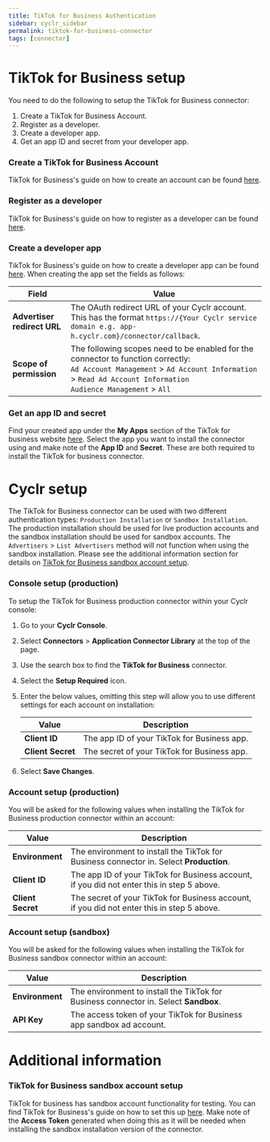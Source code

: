 ```yaml
---
title: TikTok for Business Authentication
sidebar: cyclr_sidebar
permalink: tiktok-for-business-connector
tags: [connector]
---
```


# TikTok for Business setup

You need to do the following to setup the TikTok for Business connector:

1. Create a TikTok for Business Account.
2. Register as a developer.
3. Create a developer app.
4. Get an app ID and secret from your developer app.

### Create a TikTok for Business Account

TikTok for Business's guide on how to create an account can be found [here](https://ads.tiktok.com/marketing_api/docs?id=1738855099573250).

### Register as a developer

TikTok for Business's guide on how to register as a developer can be found [here](https://ads.tiktok.com/marketing_api/docs?id=1738855176671234).

### Create a developer app

TikTok for Business's guide on how to create a developer app can be found [here](https://ads.tiktok.com/marketing_api/docs?id=1738855242728450). When creating the app set the fields as follows:

| Field                       | Value                                                                                                                                                                                                     |
| --------------------------- | --------------------------------------------------------------------------------------------------------------------------------------------------------------------------------------------------------- |
| **Advertiser redirect URL** | The OAuth redirect URL of your Cyclr account. This has the format `https://{Your Cyclr service domain e.g. app-h.cyclr.com}/connector/callback`.                                                        |
| **Scope of permission**     | The following scopes need to be enabled for the connector to function correctly:<br/>`Ad Account Management` > `Ad Account Information` > `Read Ad Account Information`<br/>`Audience Management` > `All` |

### Get an app ID and secret

Find your created app under the **My Apps** section of the TikTok for business website [here](https://ads.tiktok.com/marketing_api/apps/). Select the app you want to install the connector using and make note of the **App ID** and **Secret**. These are both required to install the TikTok for business connector.

# Cyclr setup

The TikTok for Business connector can be used with two different authentication types: `Production Installation` or `Sandbox Installation`. The production installation should be used for live production accounts and the sandbox installation should be used for sandbox accounts. The `Advertisers` > `List Advertisers` method will not function when using the sandbox installation. Please see the additional information section for details on [TikTok for Business sandbox account setup](#tiktok-for-business-sandbox-account-setup).

### Console setup (production)

To setup the TikTok for Business production connector within your Cyclr console:

1. Go to your **Cyclr Console**.
2. Select **Connectors** > **Application Connector Library** at the top of the page.
3. Use the search box to find the **TikTok for Business** connector.
4. Select the **Setup Required** icon.
5. Enter the below values, omitting this step will allow you to use different settings for each account on installation:

    | Value             | Description                                 |
    | ----------------- | ------------------------------------------- |
    | **Client ID**     | The app ID of your TikTok for Business app. |
    | **Client Secret** | The secret of your TikTok for Business app. |

6. Select **Save Changes**.

### Account setup (production)

You will be asked for the following values when installing the TikTok for Business production connector within an account:

| Value             | Description                                                                                |
| ----------------- | ------------------------------------------------------------------------------------------ |
| **Environment**   | The environment to install the TikTok for Business connector in. Select **Production**.    |
| **Client ID**     | The app ID of your TikTok for Business account, if you did not enter this in step 5 above. |
| **Client Secret** | The secret of your TikTok for Business account, if you did not enter this in step 5 above. |

### Account setup (sandbox)

You will be asked for the following values when installing the TikTok for Business sandbox connector within an account:

| Value           | Description                                                                          |
| --------------- | ------------------------------------------------------------------------------------ |
| **Environment** | The environment to install the TikTok for Business connector in. Select **Sandbox**. |
| **API Key**     | The access token of your TikTok for Business app sandbox ad account.                 |

# Additional information

<a name="tiktok-for-business-sandbox-account-setup"></a>

### TikTok for Business sandbox account setup

TikTok for business has sandbox account functionality for testing. You can find TikTok for Business's guide on how to set this up [here](https://ads.tiktok.com/marketing_api/docs?id=1738855331457026). Make note of the **Access Token** generated when doing this as it will be needed when installing the sandbox installation version of the connector.
